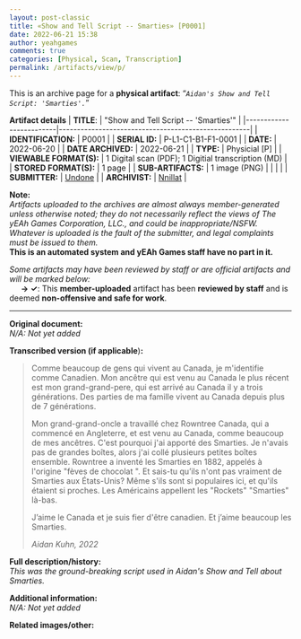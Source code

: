 ```yaml
---
layout: post-classic
title: «Show and Tell Script -- Smarties» [P0001]
date: 2022-06-21 15:38
author: yeahgames
comments: true
categories: [Physical, Scan, Transcription]
permalink: /artifacts/view/p/
---
```

<!-- wp:paragraph -->
<p>This is an archive page for a <strong>physical artifact</strong>: “<em><code>Aidan's Show and Tell Script: 'Smarties'.</code></em>”</p>
<!-- /wp:paragraph -->

**Artifact details**
| **TITLE**:              | "Show and Tell Script -- 'Smarties'"                |
|-------------------------|-----------------------------------------------------|
| **IDENTIFICATION:**     | P0001                                               |
| **SERIAL ID:**          | P-L1-C1-B1-F1-0001                                  |
| **DATE:**               | 2022-06-20                                          |
| **DATE ARCHIVED:**      | 2022-06-21                                          |
| **TYPE:**               | Physicial [P]                                       |
| **VIEWABLE FORMAT(S):** | 1 Digital scan (PDF); 1 Digitial transcription (MD) |
| **STORED FORMAT(S):**   | 1 page                                              |
| **SUB-ARTIFACTS:**      | 1 image (PNG)                                       |
|                         |                                                     |
| **SUBMITTER:**          | [Undone](//members.yeahgames.net/@undone)           |
| **ARCHIVIST:**          | [Nnillat](//members.yeahgames.net/@nnillat)         |



<!-- wp:paragraph -->
<p><strong>Note:</strong><br><em>Artifacts uploaded to the archives are almost always member-generated</em> <em>unless otherwise noted; they do not necessarily reflect the views of The yEAh Games Corporation, LLC., and could be inappropriate/NSFW. Whatever is uploaded is the fault of the submitter, and legal complaints must be issued to them.</em><br><strong>This is an automated system and yEAh Games staff have no part in it.</strong></p>
<!-- /wp:paragraph -->

<!-- wp:paragraph -->
<p><em>Some artifacts may have been reviewed by staff or are official artifacts</em> <em>and will be marked below:</em><br>⠀⠀<strong>→</strong> <strong>✓</strong>: This <strong>member-uploaded</strong> artifact has been <strong>reviewed by staff</strong> and is deemed <strong>non-offensive and safe for work</strong>.</p>
<!-- /wp:paragraph -->

<!-- wp:separator -->
<hr class="wp-block-separator has-alpha-channel-opacity" />
<!-- /wp:separator -->

<!-- wp:paragraph -->
<p><strong>Original document:</strong><br><em>N/A: Not yet added</em></p>
<!-- /wp:paragraph -->

<!-- wp:paragraph -->
<p><strong>Transcribed version (if applicable</strong>)<strong>:</strong></p>
<!-- /wp:paragraph -->

<!-- wp:quote -->
<blockquote class="wp-block-quote"><p>Comme beaucoup de gens qui vivent au Canada, je m'identifie comme Canadien. Mon ancêtre qui est venu au Canada le plus récent est mon grand-grand-pere, qui est arrivé au Canada il y a trois générations. Des parties de ma famille vivent au Canada depuis plus de 7 générations.&nbsp;</p><p>Mon grand-grand-oncle a travaillé chez Rowntree Canada, qui a commencé en Angleterre, et est venu au Canada, comme beaucoup de mes ancêtres. C'est pourquoi j'ai apporté des Smarties. Je n'avais pas de grandes boîtes, alors j'ai collé plusieurs petites boîtes ensemble. Rowntree a inventé les Smarties en 1882, appelés à l'origine "fèves de chocolat ". Et sais-tu qu’ils n'ont pas vraiment de Smarties aux États-Unis? Même s'ils sont si populaires ici, et qu'ils étaient si proches. Les Américains appellent les "Rockets" "Smarties" là-bas.</p><p>J’aime le Canada et je suis fier d'être canadien. Et j’aime beaucoup les Smarties.</p><cite>Aidan Kuhn, 2022</cite></blockquote>
<!-- /wp:quote -->

<!-- wp:paragraph -->
<p><strong>Full description/history:</strong><br><em>This was the ground-breaking script used in Aidan's Show and Tell about Smarties.</em></p>
<!-- /wp:paragraph -->

<!-- wp:paragraph -->
<p><strong>Additional information:</strong><br><em>N/A: Not yet added</em></p>
<!-- /wp:paragraph -->

<!-- wp:paragraph -->
<p><strong>Related images/other:</strong></p>
<!-- /wp:paragraph -->

<!-- wp:image {"id":549,"sizeSlug":"large","linkDestination":"none"} -->
<figure class="wp-block-image size-large"><img src="https://yeaharchives.files.wordpress.com/2022/06/smarties.png?w=400" alt="" class="wp-image-549" />
<!-- /wp:image -->
